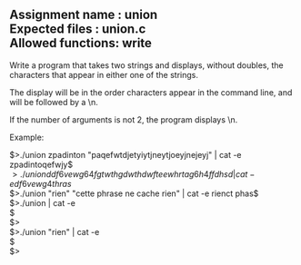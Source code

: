 Assignment name  : union  
Expected files   : union.c   
Allowed functions: write   
--------------------------------------------------------------------------------

Write a program that takes two strings and displays, without doubles, the
characters that appear in either one of the strings.

The display will be in the order characters appear in the command line, and
will be followed by a \n.

If the number of arguments is not 2, the program displays \n.

Example:

$>./union zpadinton "paqefwtdjetyiytjneytjoeyjnejeyj" | cat -e  
zpadintoqefwjy$  
$>./union ddf6vewg64f gtwthgdwthdwfteewhrtag6h4ffdhsd | cat -e  
df6vewg4thras$  
$>./union "rien" "cette phrase ne cache rien" | cat -e  
rienct phas$  
$>./union | cat -e  
$  
$>  
$>./union "rien" | cat -e  
$  
$>  
